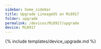 ```yaml
---
sidebar: home_sidebar
title: Upgrade LineageOS on Mi8917
folder: upgrade
permalink: /devices/Mi8917/upgrade
device: Mi8917
---
```

{% include templates/device_upgrade.md %}
